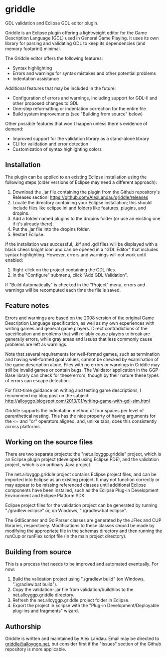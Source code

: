# griddle
GDL validation and Eclipse GDL editor plugin.

Griddle is an Eclipse plugin offering a lightweight editor for the Game Description Language (GDL) used in General Game Playing. It uses its own library for parsing and validating GDL to keep its dependencies (and memory footprint) minimal.

The Griddle editor offers the following features:

- Syntax highlighting
- Errors and warnings for syntax mistakes and other potential problems
- Indentation assistance

Additional features that may be included in the future:

- Configuration of errors and warnings, including support for GDL-II and other proposed changes to GDL
- One-step reformatting or indentation correction for the entire file
- Build system improvements (see "Building from source" below)

Other possible features that won't happen unless there's evidence of demand:

- Improved support for the validation library as a stand-alone library
- CLI for validation and error detection
- Customization of syntax highlighting colors

Installation
------------

The plugin can be applied to an existing Eclipse installation using the following steps (older versions of Eclipse may need a different approach):

1. Download the .jar file containing the plugin from the Github repository's Releases section: https://github.com/AlexLandau/griddle/releases
2. Locate the directory containing your Eclipse installation; this should include files like eclipse.ini and folders like features, plugins, and dropins.
3. Add a folder named plugins to the dropins folder (or use an existing one if it's already there).
4. Put the .jar file into the dropins folder.
5. Restart Eclipse.

If the installation was successful, .kif and .gdl files will be displayed with a black chess knight icon and can be opened in a "GDL Editor" that includes syntax highlighting. However, errors and warnings will not work until enabled:

1. Right-click on the project containing the GDL files.
2. In the "Configure" submenu, click "Add GDL Validation".

If "Build Automatically" is checked in the "Project" menu, errors and warnings will be recomputed each time the file is saved.

Feature notes
-------------

Errors and warnings are based on the 2008 version of the original Game Description Language specification, as well as my own experiences with writing games and general game players. Direct contradictions of the specification and problems that will reliably cause players to break are generally errors, while gray areas and issues that less commonly cause problems are left as warnings.

Note that several requirements for well-formed games, such as termination and having well-formed goal values, cannot be checked by examination of the game description alone. Files with no errors or warnings in Griddle may still be invalid games or contain bugs. The Validator application in the GGP-Base library can check for these errors, though by their nature these types of errors can escape detection.

For first-time guidance on writing and testing game descriptions, I recommend my blog post on the subject: http://alloyggp.blogspot.com/2013/01/writing-game-with-gdl-sim.html

Griddle supports the indentation method of four spaces per level of parenthetical nesting. This has the nice property of having arguments for the <= and "or" operators aligned, and, unlike tabs, does this consistently across platforms.

Working on the source files
---------------------------

There are two separate projects: the "net.alloyggp.griddle" project, which is an Eclipse plugin project (developed using Eclipse PDE), and the validation project, which is an ordinary Java project.

The net.alloyggp.griddle project contains Eclipse project files, and can be imported into Eclipse as an existing project. It may not function correctly or may appear to be missing referenced classes until additional Eclipse components have been installed, such as the Eclipse Plug-in Development Environment and Eclipse Platform SDK.

Eclipse project files for the validation project can be generated by running "./gradlew eclipse" or, on Windows, ".\gradlew.bat eclipse".

The GdlScanner and GdlParser classes are generated by the JFlex and CUP libraries, respectively. Modifications to these classes should be made by modifying the appropriate file in the schemas directory and then running the runCup or runFlex script file (in the main project directory).

Building from source
--------------------

This is a process that needs to be improved and automated eventually. For now:

1. Build the validation project using "./gradlew build" (on Windows, ".\gradlew.bat build").
2. Copy the validation-<version>.jar file from validation/build/libs to the net.alloyggp.griddle directory.
3. Refresh the net.alloyggp.griddle project folder in Eclipse.
4. Export the project in Eclipse with the "Plug-in Development/Deployable plug-ins and fragments" wizard.

Authorship
----------

Griddle is written and maintained by Alex Landau. Email may be directed to griddle@alloyggp.net, but consider first if the "Issues" section of the Github repository is more applicable.
